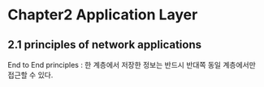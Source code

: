 # Chapter2 Application Layer

## 2.1 principles of network applications

End to End principles : 한 계층에서 저장한 정보는 반드시 반대쪽 동일 계층에서만 접근할 수 있다.


